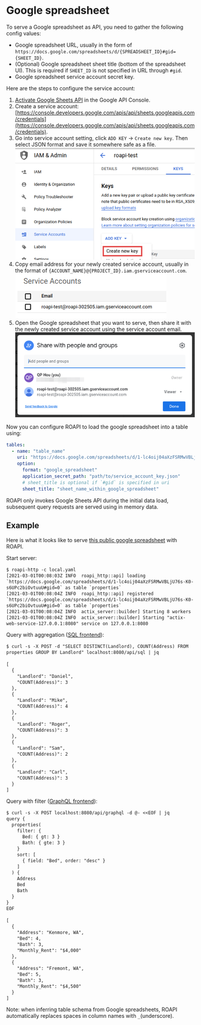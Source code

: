 # Google spreadsheet

To serve a Google spreadsheet as API, you need to gather the following config values:

* Google spreadsheet URL, usually in the form of `https://docs.google.com/spreadsheets/d/{SPREADSHEET_ID}#gid={SHEET_ID}`.
* (Optional) Google spreadsheet sheet title (bottom of the spreadsheet UI).
This is required if `SHEET_ID` is not specified in URL through `#gid`.
* Google spreadsheet service account secret key.

Here are the steps to configure the service account:

1. [Activate Google Sheets API](https://console.developers.google.com/apis/library/sheets.googleapis.com) in the Google API Console.
1. Create a service account: [https://console.developers.google.com/apis/api/sheets.googleapis.com/credentials](https://console.developers.google.com/apis/api/sheets.googleapis.com/credentials).
1. Go into service account setting, click `ADD KEY` -> `Create new key`. Then select JSON format
   and save it somewhere safe as a file. ![gsheet-add-key](/images/gsheet-add-key.png)
1. Copy email address for your newly created service account, usually in the format of `{ACCOUNT_NAME}@{PROJECT_ID}.iam.gserviceaccount.com`. ![gsheet-service-account-email](/images/gsheet-service-account-email.png)
1. Open the Google spreadsheet that you want to serve, then share it with the newly created service
   account using the service account email. ![gsheet-share-service-account](/images/gsheet-share-service-account.png)


Now you can configure ROAPI to load the google spreadsheet into a table using:

```yaml
tables:
  - name: "table_name"
    uri: "https://docs.google.com/spreadsheets/d/1-lc4oij04aXzFSRMwVBLjU76s-K0-s6UPc2biOvtuuU#gid=0"
    option:
      format: "google_spreadsheet"
      application_secret_path: "path/to/service_account_key.json"
      # sheet_title is optional if `#gid` is specified in uri
      sheet_title: "sheet_name_within_google_spreadsheet"
```

ROAPI only invokes Google Sheets API during the initial data load, subsequent
query requests are served using in memory data.


## Example

Here is what it looks like to serve [this public google
spreadsheet](https://docs.google.com/spreadsheets/d/e/2PACX-1vRodiBkE77d8Y7FLe2BwwNNqy0jc3oSrtsGRrWMXXyAgdl68LxKm_LS0qfMVXa-ioPDP-5jurzKUJ0N/pubhtml)
with ROAPI.

Start server:

```
$ roapi-http -c local.yaml
[2021-03-01T00:08:03Z INFO  roapi_http::api] loading `https://docs.google.com/spreadsheets/d/1-lc4oij04aXzFSRMwVBLjU76s-K0-s6UPc2biOvtuuU#gid=0` as table `properties`
[2021-03-01T00:08:04Z INFO  roapi_http::api] registered `https://docs.google.com/spreadsheets/d/1-lc4oij04aXzFSRMwVBLjU76s-K0-s6UPc2biOvtuuU#gid=0` as table `properties`
[2021-03-01T00:08:04Z INFO  actix_server::builder] Starting 8 workers
[2021-03-01T00:08:04Z INFO  actix_server::builder] Starting "actix-web-service-127.0.0.1:8080" service on 127.0.0.1:8080
```

Query with aggregation ([SQL frontend](/api/query/sql.html)):

```
$ curl -s -X POST -d "SELECT DISTINCT(Landlord), COUNT(Address) FROM properties GROUP BY Landlord" localhost:8080/api/sql | jq

[
  {
    "Landlord": "Daniel",
    "COUNT(Address)": 3
  },
  {
    "Landlord": "Mike",
    "COUNT(Address)": 4
  },
  {
    "Landlord": "Roger",
    "COUNT(Address)": 3
  },
  {
    "Landlord": "Sam",
    "COUNT(Address)": 2
  },
  {
    "Landlord": "Carl",
    "COUNT(Address)": 3
  }
]
```

Query with filter ([GraphQL frontend](/api/query/graphql.html)):

```
$ curl -s -X POST localhost:8080/api/graphql -d @- <<EOF | jq
query {
  properties(
    filter: {
      Bed: { gt: 3 }
      Bath: { gte: 3 }
    }
    sort: [
      { field: "Bed", order: "desc" }
    ]
  ) {
    Address
    Bed
    Bath
  }
}
EOF

[
  {
    "Address": "Kenmore, WA",
    "Bed": 4,
    "Bath": 3,
    "Monthly_Rent": "$4,000"
  },
  {
    "Address": "Fremont, WA",
    "Bed": 5,
    "Bath": 3,
    "Monthly_Rent": "$4,500"
  }
]
```

Note: when inferring table schema from Google spreadsheets, ROAPI automatically
replaces spaces in column names with `_`(underscore).
